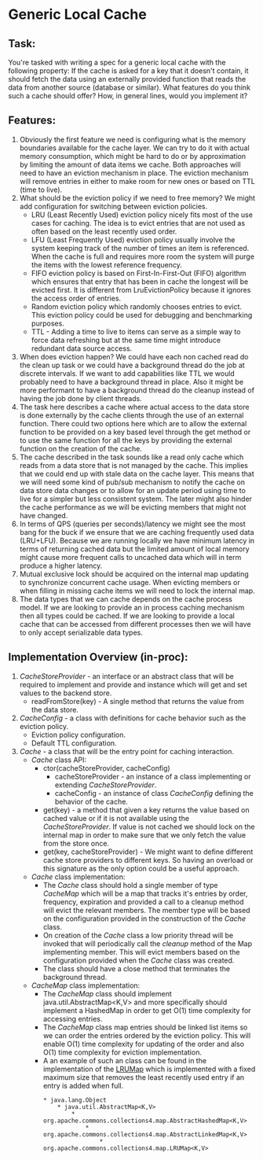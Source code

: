 # Generic Local Cache

## Task:
You're tasked with writing a spec for a generic local cache with the following property: If the cache is asked for a key that it doesn't contain, it should fetch the data using an externally provided function that reads the data from another source (database or similar). What features do you think such a cache should offer? How, in general lines, would you implement it?

## Features:
1. Obviously the first feature we need is configuring what is the memory boundaries available for the cache layer. We can try to do it with actual memory consumption, which might be hard to do or by approximation by limiting the amount of data items we cache. Both approaches will need to have an eviction mechanism in place. The eviction mechanism will remove entries in either to make room for new ones or based on TTL (time to live).
2. What should be the eviction policy if we need to free memory? We might add configuration for switching between eviction policies.
    * LRU (Least Recently Used) eviction policy nicely fits most of the use cases for caching. The idea is to evict entries that are not used as often based on the least recently used order. 
    * LFU (Least Frequently Used) eviction policy usually involve the system keeping track of the number of times an item is referenced. When the cache is full and requires more room the system will purge the items with the lowest reference frequency. 
    * FIFO eviction policy is based on First-In-First-Out (FIFO) algorithm which ensures that entry that has been in cache the longest will be evicted first. It is different from LruEvictionPolicy because it ignores the access order of entries. 
    * Random eviction policy which randomly chooses entries to evict. This eviction policy could be used for debugging and benchmarking purposes.
    * TTL - Adding a time to live to items can serve as a simple way to force data refreshing but at the same time might introduce redundant data source access.
3. When does eviction happen? We could have each non cached read do the clean up task or we could have a background thread do the job at discrete intervals. If we want to add capabilities like TTL we would probably need to have a background thread in place. Also it might be more performant to have a background thread do the cleanup instead of having the job done by client threads.
4. The task here describes a cache where actual access to the data store is done externally by the cache clients through the use of an external function. There could two options here which are to allow the external function to be provided on a key based level through the get method or to use the same function for all the keys by providing the external function on the creation of the cache.
5. The cache described in the task sounds like a read only cache which reads from a data store that is not managed by the cache. This implies that we could end up with stale data on the cache layer. This means that we will need some kind of pub/sub mechanism to notify the cache on data store data changes or to allow for an update period using time to live for a simpler but less consistent system. The later might also hinder the cache performance as we will be evicting members that might not have changed. 
6. In terms of QPS (queries per seconds)/latency we might see the most bang for the buck if we ensure that we are caching frequently used data (LRU+LFU). Because we are running locally we have minimum latency in terms of returning cached data but the limited amount of local memory might cause more frequent calls to uncached data which will in term produce a higher latency. 
7. Mutual exclusive lock should be acquired on the internal map updating to synchronize concurrent cache usage. When evicting members or when filling in missing cache items we will need to lock the internal map. 
8. The data types that we can cache depends on the cache process model. If we are looking to provide an in process caching mechanism then all types could be cached. If we are looking to provide a local cache that can be accessed from different processes then we will have to only accept serializable data types.

## Implementation Overview (in-proc):

1. _CacheStoreProvider_ - an interface or an abstract class that will be required to implement and provide and instance which will get and set values to the backend store.
    * readFromStore(key) - A single method that returns the value from the data store.
2. _CacheConfig_ - a class with definitions for cache behavior such as the eviction policy.
    * Eviction policy configuration.
    * Default TTL configuration.
3. _Cache_ - a class that will be the entry point for caching interaction.
    * _Cache_ class API:
        * ctor(cacheStoreProvider, cacheConfig)
            * cacheStoreProvider - an instance of a class implementing or extending _CacheStoreProvider_.
            * cacheConfig - an instance of class _CacheConfig_ defining the behavior of the cache.
        * get(key) - a method that given a key returns the value based on cached value or if it is not available using the _CacheStoreProvider_. If value is not cached we should lock on the internal map in order to make sure that we only fetch the value from the store once.
        * get(key, cacheStoreProvider) - We might want to define different cache store providers to different keys. So having an overload or this signature as the only option could be a useful approach.
    * _Cache_ class implementation:
        * The _Cache_ class should hold a single member of type _CacheMap_ which will be a map that tracks it's entries by order, frequency, expiration and provided a call to a cleanup method will evict the relevant members. The member type will be based on the configuration provided in the construction of the _Cache_ class.
        * On creation of the _Cache_ class a low priority thread will be invoked that will periodically call the _cleanup_ method of the Map implementing member. This will evict members based on the configuration provided when the _Cache_ class was created.
        * The class should have a close method that terminates the background thread.
    * _CacheMap_ class implementation:
        * The _CacheMap_ class should implement java.util.AbstractMap<K,V> and more specifically should implement a HashedMap in order to get O(1) time complexity for accessing entries.
        * The _CacheMap_ class map entries should be linked list items so we can order the entries ordered by the eviction policy. This will enable O(1) time complexity for updating of the order and also O(1) time complexity for eviction implementation.
        * A an example of such an class can be found in the implementation of the [LRUMap](https://commons.apache.org/proper/commons-collections/apidocs/org/apache/commons/collections4/map/LRUMap.html) which is implemented with a fixed maximum size that removes the least recently used entry if an entry is added when full.
            ```
            * java.lang.Object
                * java.util.AbstractMap<K,V>
                    * org.apache.commons.collections4.map.AbstractHashedMap<K,V>
                        * org.apache.commons.collections4.map.AbstractLinkedMap<K,V>
                            * org.apache.commons.collections4.map.LRUMap<K,V> 
            ```





